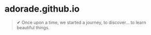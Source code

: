 # adorade.github.io
> ✔ Once upon a time, we started a journey, to discover... to learn beautiful things.
